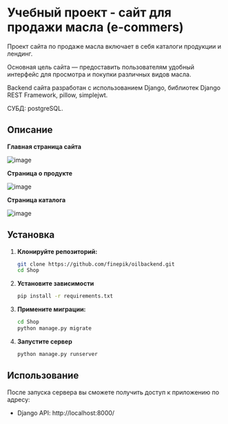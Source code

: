 # Учебный проект - сайт для продажи масла (e-commers)

Проект сайта по продаже масла включает в себя каталоги продукции и лендинг. 

Основная цель сайта — предоставить пользователям удобный интерфейс для просмотра и покупки различных видов масла.

Backend сайта разработан с использованием Django, библиотек Django REST Framework, pillow, simplejwt.

СУБД: postgreSQL.

## Описание

**Главная страница сайта**

![image](https://github.com/user-attachments/assets/09c08632-1a18-4647-81f3-342bb1ef9ad2)

**Страница о продукте**

![image](https://github.com/user-attachments/assets/ad4ab7fd-7e99-470e-8cff-998651873feb)

**Страница каталога**

![image](https://github.com/user-attachments/assets/bff99a7a-4142-454d-94d1-b4f841e506a8)

## Установка

1. **Клонируйте репозиторий:**

   ```bash
   git clone https://github.com/finepik/oilbackend.git
   cd Shop
   ```
2. **Установите зависимости**
    ```bash
    pip install -r requirements.txt
    ```
3. **Примените миграции:**
   ```bash
   cd Shop
   python manage.py migrate
   ```
4. **Запустите сервер**
    ```bash
    python manage.py runserver
    ```

## Использование
После запуска сервера вы сможете получить доступ к приложению по адресу:
- Django API: http://localhost:8000/
